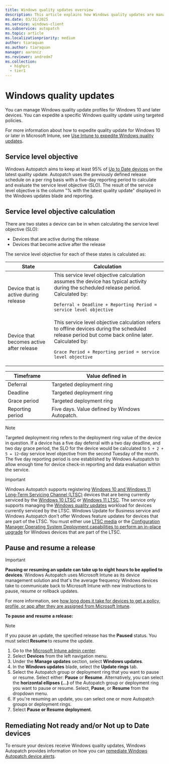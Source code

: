 ```yaml
---
title: Windows quality updates overview
description: This article explains how Windows quality updates are managed
ms.date: 03/31/2025
ms.service: windows-client
ms.subservice: autopatch
ms.topic: article
ms.localizationpriority: medium
author: tiaraquan
ms.author: tiaraquan
manager: aaroncz
ms.reviewer: andredm7
ms.collection:
  - highpri
  - tier1
---
```


# Windows quality updates

You can manage Windows quality update profiles for Windows 10 and later devices. You can expedite a specific Windows quality update using targeted policies.

For more information about how to expedite quality update for Windows 10 or later in Microsoft Intune, see [Use Intune to expedite Windows quality updates](/mem/intune/protect/windows-10-expedite-updates).

## Service level objective

Windows Autopatch aims to keep at least 95% of [Up to Date devices](../monitor/windows-autopatch-windows-quality-and-feature-update-reports-overview.md#up-to-date-devices) on the latest quality update. Autopatch uses the previously defined release schedule on a per ring basis with a five-day reporting period to calculate and evaluate the service level objective (SLO). The result of the service level objective is the column "% with the latest quality update" displayed in the Windows updates blade and reporting.

## Service level objective calculation

There are two states a device can be in when calculating the service level objective (SLO):

- Devices that are active during the release
- Devices that become active after the release

The service level objective for each of these states is calculated as:

| State | Calculation |
| ----- | ----- |
| Device that is active during release | This service level objective calculation assumes the device has typical activity during the scheduled release period. Calculated by:<p>`Deferral + Deadline + Reporting Period = service level objective`</p> |
| Device that becomes active after release | This service level objective calculation refers to offline devices during the scheduled release period but come back online later. Calculated by:<p>`Grace Period + Reporting period = service level objective`</p> |

| Timeframe | Value defined in |
| ----- | ----- |
| Deferral | Targeted deployment ring |
| Deadline | Targeted deployment ring |
| Grace period | Targeted deployment ring |
| Reporting period | Five days. Value defined by Windows Autopatch. |

> [!NOTE]
> Targeted deployment ring refers to the deployment ring value of the device in question. If a device has a five day deferral with a two day deadline, and two day grace period, the SLO for the device would be calculated to `5 + 2 + 5 = 12`-day service level objective from the second Tuesday of the month. The five day reporting period is one established by Windows Autopatch to allow enough time for device check-in reporting and data evaluation within the service.

> [!IMPORTANT]
> Windows Autopatch supports registering [Windows 10 and Windows 11 Long-Term Servicing Channel (LTSC)](/windows/whats-new/ltsc/overview) devices that are being currently serviced by the [Windows 10 LTSC](/windows/release-health/release-information) or [Windows 11 LTSC](/windows/release-health/windows11-release-information). The service only supports managing the [Windows quality updates](../operate/windows-autopatch-windows-quality-update-overview.md) workload for devices currently serviced by the LTSC. Windows Update for Business service and Windows Autopatch don't offer Windows feature updates for devices that are part of the LTSC. You must either use [LTSC media](https://www.microsoft.com/evalcenter/evaluate-windows-10-enterprise) or the [Configuration Manager Operating System Deployment capabilities to perform an in-place upgrade](/windows/deployment/deploy-windows-cm/upgrade-to-windows-10-with-configuration-manager) for Windows devices that are part of the LTSC.

## Pause and resume a release

> [!IMPORTANT]
> **Pausing or resuming an update can take up to eight hours to be applied to devices**. Windows Autopatch uses Microsoft Intune as its device management solution and that's the average frequency Windows devices take to communicate back to Microsoft Intune with new instructions to pause, resume or rollback updates.<p>For more information, see [how long does it take for devices to get a policy, profile, or app after they are assigned from Microsoft Intune](/mem/intune/configuration/device-profile-troubleshoot#how-long-does-it-take-for-devices-to-get-a-policy-profile-or-app-after-they-are-assigned).</p>

**To pause and resume a release:**

> [!NOTE]
> If you pause an update, the specified release has the **Paused** status. You must select **Resume** to resume the update.

1. Go to the [Microsoft Intune admin center](https://go.microsoft.com/fwlink/?linkid=2109431).
1. Select **Devices** from the left navigation menu.
1. Under the **Manage updates** section, select **Windows updates**.
1. In the **Windows updates** blade, select the **Update rings** tab.
1. Select the Autopatch group or deployment ring that you want to pause or resume. Select either: **Pause** or **Resume**. Alternatively, you can select the **horizontal ellipses (...)** of the Autopatch group or deployment ring you want to pause or resume. Select, **Pause**, or **Resume** from the dropdown menu.
1. If you're resuming an update, you can select one or more Autopatch groups or deployment rings.
1. Select **Pause or Resume deployment**.

## Remediating Not ready and/or Not up to Date devices

To ensure your devices receive Windows quality updates, Windows Autopatch provides information on how you can [remediate Windows Autopatch device alerts](../monitor/windows-autopatch-device-alerts.md).
